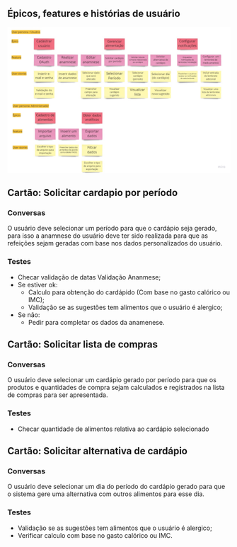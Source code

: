 ## Épicos, features e histórias de usuário

![Épicos](images/epicos-features-historias.jpg)

## Cartão: Solicitar cardapio por período
### Conversas
O usuário deve selecionar um período para que o cardápio seja gerado, para isso a anamnese do usuário deve ter sido realizada para que as refeições sejam geradas com base nos dados personalizados do usuário. 
### Testes
- Checar validação de datas
Validação Ananmese;
- Se estiver ok:
    * Calculo para obtenção do cardápido (Com base no gasto calórico ou IMC);
    * Validação se as sugestões tem alimentos que o usuário é alergico;
- Se não:
    * Pedir para completar os dados da anamenese.

## Cartão: Solicitar lista de compras
### Conversas
O usuário deve selecionar um cardápio gerado por período para que os produtos e quantidades de compra sejam calculados e registrados na lista de compras para ser apresentada.
### Testes
- Checar quantidade de alimentos relativa ao cardápio selecionado

## Cartão: Solicitar alternativa de cardápio
### Conversas
O usuário deve selecionar um dia do período do cardápio gerado para que o sistema gere uma alternativa com outros alimentos para esse dia.
### Testes
- Validação se as sugestões tem alimentos que o usuário é alergico;
- Verificar calculo com base no gasto calórico ou IMC.

